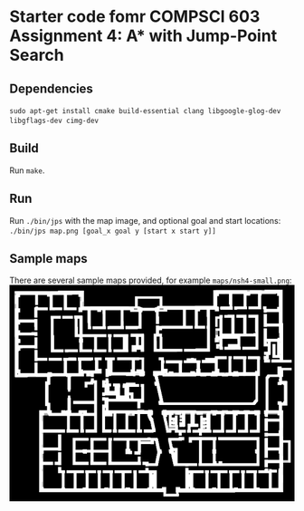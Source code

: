 # Starter code fomr COMPSCI 603 Assignment 4: A* with Jump-Point Search

## Dependencies
`sudo apt-get install cmake build-essential clang libgoogle-glog-dev  libgflags-dev cimg-dev`

## Build
Run `make`.

## Run
Run `./bin/jps` with the map image, and optional goal and start locations:
`./bin/jps map.png [goal_x goal y [start x start y]]`

## Sample maps
There are several sample maps provided, for example `maps/nsh4-small.png`:
![nsh4-small-dilated.png](maps/nsh4-small-dilated.png)
